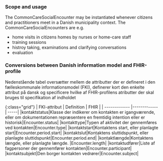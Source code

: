 ### Scope and usage
The CommonCareSocialEncounter may be instantiated whenever citizens and practitioners meet in a Danish municipality context. The CommonCareSocialEncounters are e.g.
* home visits in citizens homes by nurses or home-care staff
* training sessions
* histroy taking, examinations and clarifying conversations
* evaluation

### Conversions between Danish information model and FHIR-profile

Nedenstående tabel oversætter mellem de attributter der er defineret i den fælleskommunale informationsmodel (FKI), definerer kort den enkelte attribut på dansk og specificere hvilke af FHIR-profilens atributter der skal bruges til specifikation af indholdet

{:class="grid"}
|   FKI-attribut      | Definition        | FHIR  |
| ------------- |-------------| -----|
|kontaktstatus|Klasse der indikerer om kontakten er igangværende, eller om dokumentationen repræsentere en fremtidig intention eller er historisk|Encounter.status|
|kontakttype|Typen af aktivitet der gennemføres ved kontakten|Encounter.type|
|kontaktstart|Kontaktens start, eller planlagte start|Encounter.period.start|
|kontaktslut|Kontaktens sluttidspunkt, eller planlagte sluttidspunkt|Encounter.period.end|
|kontaktlængde|Kontaktens længde, eller planlagte længde. |Encounter.length|
|kontaktudfører|Liste af fagpersoner der gennemfører kontakten|Encounter.participant|
|kontaktsubjekt|Den borger kontakten vedrører|Encounter.subject|